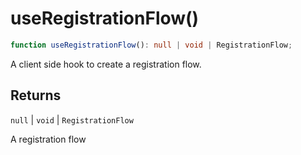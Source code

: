 # useRegistrationFlow()

```ts
function useRegistrationFlow(): null | void | RegistrationFlow;
```

A client side hook to create a registration flow.

## Returns

`null` \| `void` \| `RegistrationFlow`

A registration flow
